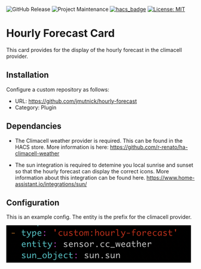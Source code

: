![GitHub Release](https://img.shields.io/github/v/release/jmutnick/hourly-forecast)
![Project Maintenance](https://img.shields.io/badge/maintainer-jmutnick-blue?logo=javascript)
[![hacs_badge](https://img.shields.io/badge/HACS-Default-orange.svg)](https://github.com/custom-components/hacs)
[![License: MIT](https://img.shields.io/github/license/jmutnick/hourly-forecast)](license.md)
# Hourly Forecast Card

This card provides for the display of the hourly forecast in the climacell provider.

## Installation
Configure a custom repository as follows:
* URL: https://github.com/jmutnick/hourly-forecast
* Category: Plugin

## Dependancies
* The Climacell weather provider is required.  This can be found in the HACS store.  More information is here:  https://github.com/r-renato/ha-climacell-weather

* The sun integration is required to detemine you local sunrise and sunset so that the hourly forecast can display the correct icons.  More information about this integration can be found here.  https://www.home-assistant.io/integrations/sun/

## Configuration

This is an example config.  The entity is the prefix for the climacell provider.

![config](config.png)

